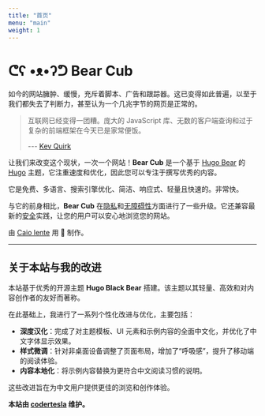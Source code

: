 ```yaml
---
title: "首页"
menu: "main"
weight: 1
---
```


# ᕦʕ •ᴥ•ʔᕤ Bear Cub

如今的网站臃肿、缓慢，充斥着脚本、广告和跟踪器。这已变得如此普遍，以至于我们都失去了判断力，甚至认为一个几兆字节的网页是正常的。

> 互联网已经变得一团糟。庞大的 JavaScript 库、无数的客户端查询和过于复杂的前端框架在今天已是家常便饭。
>
> --- [Kev Quirk](https://512kb.club/)

让我们来改变这个现状，一次一个网站！**Bear Cub** 是一个基于 [Hugo Bear](https://github.com/janraasch/hugo-bearblog/) 的 [Hugo](https://gohugo.io/) 主题，它注重速度和优化，因此您可以专注于撰写优秀的内容。

它是免费、多语言、搜索引擎优化、简洁、响应式、轻量且快速的。非常快。

与它的前身相比，**Bear Cub** 在[隐私](https://themarkup.org/blacklight?url=clente.github.io/hugo-bearcub/)和[无障碍性](https://pagespeed.web.dev/report?url=https%3A%2F%2Fclente.github.io%2Fhugo-bearcub%2F)方面进行了一些升级。它还兼容最新的[安全](https://github.com/clente/hugo-bearcub#secure)实践，让您的用户可以安心地浏览您的网站。

由 [Caio lente](https://lente.dev) 用 💟 制作。

---

## 关于本站与我的改进

本站基于优秀的开源主题 **Hugo Black Bear** 搭建。该主题以其轻量、高效和对内容创作者的友好而著称。

在此基础上，我进行了一系列个性化改进与优化，主要包括：

- **深度汉化**：完成了对主题模板、UI 元素和示例内容的全面中文化，并优化了中文字体显示效果。
- **样式微调**：针对非桌面设备调整了页面布局，增加了“呼吸感”，提升了移动端的阅读体验。
- **内容本地化**：将示例内容替换为更符合中文阅读习惯的说明。

这些改进旨在为中文用户提供更佳的浏览和创作体验。

**本站由 [codertesla](https://github.com/codertesla/hugo-black-bear) 维护。**
